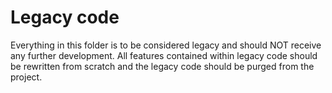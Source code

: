 # Legacy code

Everything in this folder is to be considered legacy and should NOT receive any further development.
All features contained within legacy code should be rewritten from scratch and the legacy code should be purged from the project.
